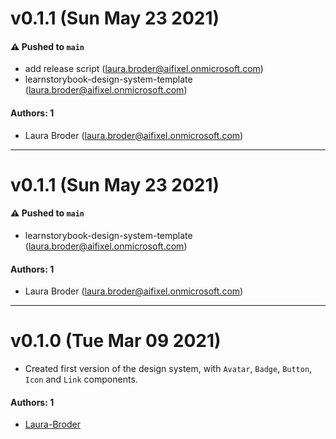 # v0.1.1 (Sun May 23 2021)

#### ⚠️ Pushed to `main`

- add release script (laura.broder@aifixel.onmicrosoft.com)
- learnstorybook-design-system-template (laura.broder@aifixel.onmicrosoft.com)

#### Authors: 1

- Laura Broder (laura.broder@aifixel.onmicrosoft.com)

---

# v0.1.1 (Sun May 23 2021)

#### ⚠️ Pushed to `main`

- learnstorybook-design-system-template (laura.broder@aifixel.onmicrosoft.com)

#### Authors: 1

- Laura Broder (laura.broder@aifixel.onmicrosoft.com)

---

# v0.1.0 (Tue Mar 09 2021)

-   Created first version of the design system, with `Avatar`, `Badge`, `Button`, `Icon` and `Link` components.

#### Authors: 1

-   [Laura-Broder](https://github.com/Laura-Broder)

